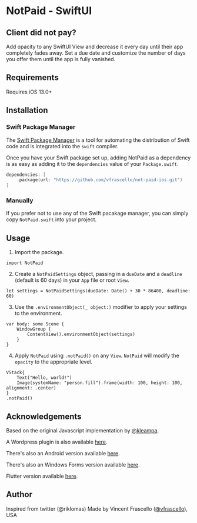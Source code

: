 # NotPaid - SwiftUI

## Client did not pay?

Add opacity to any SwiftUI View and decrease it every day until their app completely fades away. Set a due date and customize the number of days you offer them until the app is fully vanished.

## Requirements

Requires iOS 13.0+

## Installation

### Swift Package Manager

The [Swift Package Manager](https://swift.org/package-manager/) is a tool for automating the distribution of Swift code and is integrated into the `swift` compiler. 

Once you have your Swift package set up, adding NotPaid as a dependency is as easy as adding it to the `dependencies` value of your `Package.swift`.

```swift
dependencies: [
    .package(url: "https://github.com/vfrascello/not-paid-ios.git")
]
```

### Manually

If you prefer not to use any of the Swift pacakage manager, you can simply copy `NotPaid.swift` into your project.

## Usage

1. Import the package. 
````
import NotPaid
````

2. Create a `NotPaidSettings` object, passing in a `dueDate` and a `deadline` (default is 60 days) in your `App` file or root `View`. 

````
let settings = NotPaidSettings(dueDate: Date() + 30 * 86400, deadline: 60)
````

3. Use the `.environmentObject(_ object:)` modifier to apply your settings to the environment. 

````
var body: some Scene {
    WindowGroup {
        ContentView().environmentObject(settings)
    }
}
````

4. Apply `NotPaid` using `.notPaid()` on any `View`.  `NotPaid` will modify the `opacity` to the appropriate level. 

````
VStack{
    Text("Hello, world!")
    Image(systemName: "person.fill").frame(width: 100, height: 100, alignment: .center)
}
.notPaid()
````
 
## Acknowledgements 

Based on the original Javascript implementation by [@kleampa](https://github.com/kleampa/not-paid).

A Wordpress plugin is also available [here](https://github.com/SurfEdge/not-paid-wp).

There's also an Android version available [here](https://github.com/theapache64/faded).

There's also an Windows Forms version available [here](https://github.com/g-otn/winforms-not-paid).

Flutter version available [here](https://github.com/krishnakumarcn/faded).

## Author

Inspired from twitter (@riklomas) Made by Vincent Frascello ([@vfrascello](https://github.com/vfrascello)), USA
